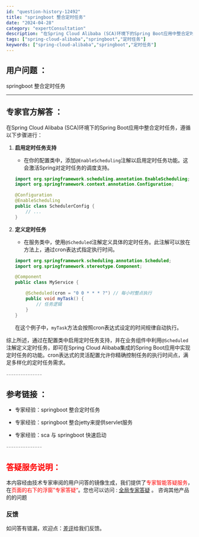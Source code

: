 ```yaml
---
id: "question-history-12492"
title: "springboot 整合定时任务"
date: "2024-04-28"
category: "expertConsultation"
description: "在Spring Cloud Alibaba (SCA)环境下的Spring Boot应用中整合定时任务，遵循以下步骤进行：1. **启用定时任务支持**   - 在你的配置类中，添加`@EnableScheduling`注解以启用定时任务功能。这会激活Spring对定时任务的调度支持。   ```j"
tags: ["spring-cloud-alibaba","springboot","定时任务"]
keywords: ["spring-cloud-alibaba","springboot","定时任务"]
---
```


## 用户问题 ： 
 springboot 整合定时任务  

---------------
## 专家官方解答 ：

在Spring Cloud Alibaba (SCA)环境下的Spring Boot应用中整合定时任务，遵循以下步骤进行：

1. **启用定时任务支持**
   - 在你的配置类中，添加`@EnableScheduling`注解以启用定时任务功能。这会激活Spring对定时任务的调度支持。
   ```java
   import org.springframework.scheduling.annotation.EnableScheduling;
   import org.springframework.context.annotation.Configuration;

   @Configuration
   @EnableScheduling
   public class SchedulerConfig {
       // ...
   }
   ```

2. **定义定时任务**
   - 在服务类中，使用`@Scheduled`注解定义具体的定时任务。此注解可以放在方法上，通过cron表达式指定执行时间。
   ```java
   import org.springframework.scheduling.annotation.Scheduled;
   import org.springframework.stereotype.Component;

   @Component
   public class MyService {

       @Scheduled(cron = "0 0 * * * ?") // 每小时整点执行
       public void myTask() {
           // 任务逻辑
       }
   }
   ```
   在这个例子中，`myTask`方法会按照cron表达式设定的时间规律自动执行。

综上所述，通过在配置类中启用定时任务支持，并在业务组件中利用`@Scheduled`注解定义定时任务，即可在Spring Cloud Alibaba集成的Spring Boot应用中实现定时任务的功能。cron表达式的灵活配置允许你精确控制任务的执行时间点，满足多样化的定时任务需求。


<font color="#949494">---------------</font> 


## 参考链接 ：

* 专家经验：springboot 整合定时任务 
 
 * 专家经验：springboot 整合jetty来提供servlet服务 
 
 * 专家经验：sca 与 springboot 快速启动 


 <font color="#949494">---------------</font> 
 


## <font color="#FF0000">答疑服务说明：</font> 

本内容经由技术专家审阅的用户问答的镜像生成，我们提供了<font color="#FF0000">专家智能答疑服务</font>，在<font color="#FF0000">页面的右下的浮窗”专家答疑“</font>。您也可以访问 : [全局专家答疑](https://answer.opensource.alibaba.com/docs/intro) 。 咨询其他产品的的问题

### 反馈
如问答有错漏，欢迎点：[差评](https://ai.nacos.io/user/feedbackByEnhancerGradePOJOID?enhancerGradePOJOId=12587)给我们反馈。
